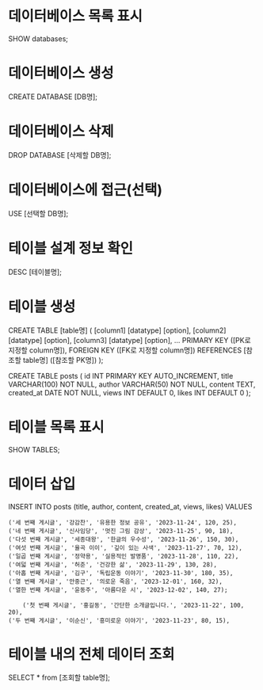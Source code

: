 # 데이터베이스 목록 표시
SHOW databases;

# 데이터베이스 생성
CREATE DATABASE [DB명];

# 데이터베이스 삭제
DROP DATABASE [삭제할 DB명];

# 데이터베이스에 접근(선택)
USE [선택할 DB명];

# 테이블 설계 정보 확인
DESC [테이블명];

# 테이블 생성
CREATE TABLE [table명] (
  [column1] [datatype] [option],
  [column2] [datatype] [option],
  [column3] [datatype] [option],
  ...
  PRIMARY KEY ([PK로 지정할 column명]),
  FOREIGN KEY ([FK로 지정할 column명]) REFERENCES [참조할 table명] ([참조할 PK명])
);

CREATE TABLE posts (
    id INT PRIMARY KEY AUTO_INCREMENT,
    title VARCHAR(100) NOT NULL,
    author VARCHAR(50) NOT NULL,
    content TEXT,
    created_at DATE NOT NULL,
    views INT DEFAULT 0,
    likes INT DEFAULT 0
);

# 테이블 목록 표시
SHOW TABLES;

# 데이터 삽입
INSERT INTO posts (title, author, content, created_at, views, likes)
VALUES

    ('세 번째 게시글', '강감찬', '유용한 정보 공유', '2023-11-24', 120, 25),
    ('네 번째 게시글', '신사임당', '멋진 그림 감상', '2023-11-25', 90, 18),
    ('다섯 번째 게시글', '세종대왕', '한글의 우수성', '2023-11-26', 150, 30),
    ('여섯 번째 게시글', '율곡 이이', '깊이 있는 사색', '2023-11-27', 70, 12),
    ('일곱 번째 게시글', '정약용', '실용적인 발명품', '2023-11-28', 110, 22),
    ('여덟 번째 게시글', '허준', '건강한 삶', '2023-11-29', 130, 28),
    ('아홉 번째 게시글', '김구', '독립운동 이야기', '2023-11-30', 180, 35),
    ('열 번째 게시글', '안중근', '의로운 죽음', '2023-12-01', 160, 32),
    ('열한 번째 게시글', '윤동주', '아름다운 시', '2023-12-02', 140, 27);

        ('첫 번째 게시글', '홍길동', '간단한 소개글입니다.', '2023-11-22', 100, 20),
    ('두 번째 게시글', '이순신', '흥미로운 이야기', '2023-11-23', 80, 15),

# 테이블 내의 전체 데이터 조회
SELECT * from [조회할 table명];
